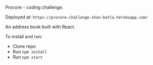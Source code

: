 Procore - coding challenge.

Deployed at:
`https://procore-challenge-shan-batla.herokuapp.com/`

An address book built with React.

To install and run:
* Clone repo
* Run `npm install`
* Run `npm start`